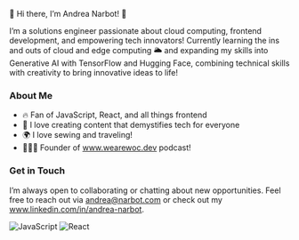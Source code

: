 👋 Hi there, I’m Andrea Narbot! 👋

I’m a solutions engineer passionate about cloud computing, frontend development, and empowering tech innovators! Currently learning the ins and outs of cloud and edge computing 🌥️ and expanding my skills into Generative AI with TensorFlow and Hugging Face, combining technical skills with creativity to bring innovative ideas to life!

### About Me
- 🔥 Fan of JavaScript, React, and all things frontend
- 🎥 I love creating content that demystifies tech for everyone
- 🌍 I love sewing and traveling!
- 👩🏾‍🦱 Founder of www.wearewoc.dev podcast!


### Get in Touch
I’m always open to collaborating or chatting about new opportunities. Feel free to reach out via andrea@narbot.com or check out my www.linkedin.com/in/andrea-narbot. 


![JavaScript](https://img.shields.io/badge/JavaScript-F7DF1E?style=flat-square&logo=javascript&logoColor=black)
![React](https://img.shields.io/badge/React-61DAFB?style=flat-square&logo=react&logoColor=black)

